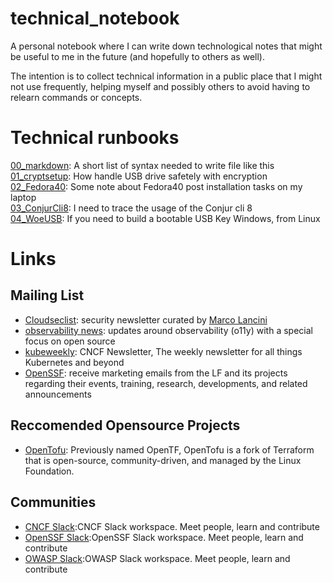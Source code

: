 # technical_notebook
A personal notebook where I can write down technological notes that might be useful to me in the future (and hopefully to others as well).

The intention is to collect technical information in a public place that I might not use frequently, helping myself and possibly others to avoid having to relearn commands or concepts.


# Technical runbooks  

[00_markdown](runbooks/00_markdown.md): A short list of syntax needed to write file like this  
[01_cryptsetup](runbooks/01_cryptsetup.md): How handle USB drive safetely with encryption  
[02_Fedora40](runbooks/02_fedora40.md): Some note about Fedora40 post installation tasks on my laptop  
[03_ConjurCli8](runbooks/03_conjur_cli_8.md): I need to trace the usage of the Conjur cli 8   
[04_WoeUSB](runbooks/04_WoeUSB.md): If you need to build a bootable USB Key Windows, from Linux     

# Links  
## Mailing List
- [Cloudseclist](https://cloudseclist.com/): security newsletter curated by [Marco Lancini](https://www.marcolancini.it/)  
- [observability news](https://buttondown.email/o11y.news#subscribe-form): updates around observability (o11y) with a special focus on open source  
- [kubeweekly](https://www.cncf.io/kubeweekly/): CNCF Newsletter, The weekly newsletter for all things Kubernetes and beyond  
- [OpenSSF](https://openssf.org/sign-up/): receive marketing emails from the LF and its projects regarding their events, training, research, developments, and related announcements  
## Reccomended Opensource Projects
- [OpenTofu](https://opentofu.org/): Previously named OpenTF, OpenTofu is a fork of Terraform that is open-source, community-driven, and managed by the Linux Foundation.  
## Communities
- [CNCF Slack](https://slack.cncf.io):CNCF Slack workspace. Meet people, learn and contribute  
- [OpenSSF Slack](http://slack.openssf.org/):OpenSSF Slack workspace. Meet people, learn and contribute  
- [OWASP Slack](https://owasp.org/slack/invite):OWASP Slack workspace. Meet people, learn and contribute  
